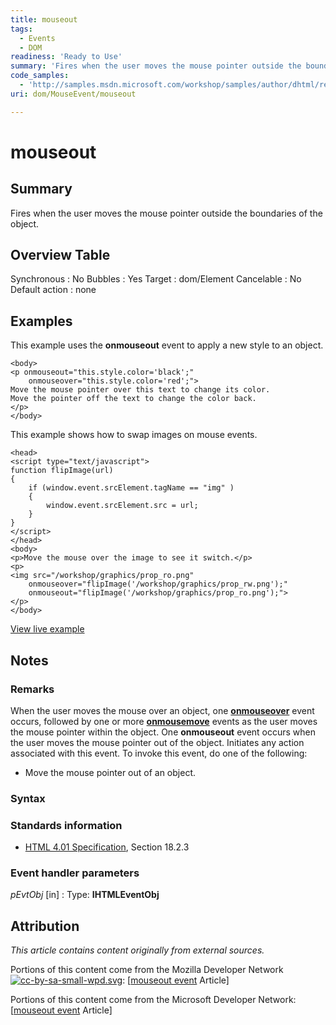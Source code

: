 ```yaml
---
title: mouseout
tags:
  - Events
  - DOM
readiness: 'Ready to Use'
summary: 'Fires when the user moves the mouse pointer outside the boundaries of the object.'
code_samples:
  - 'http://samples.msdn.microsoft.com/workshop/samples/author/dhtml/refs/onmouseoutEX.htm'
uri: dom/MouseEvent/mouseout

---
```

# mouseout

## Summary

Fires when the user moves the mouse pointer outside the boundaries of the object.

## Overview Table

Synchronous
:   No
Bubbles
:   Yes
Target
:   dom/Element
Cancelable
:   No
Default action
:   none

## Examples

This example uses the **onmouseout** event to apply a new style to an object.

    <body>
    <p onmouseout="this.style.color='black';"
        onmouseover="this.style.color='red';">
    Move the mouse pointer over this text to change its color.
    Move the pointer off the text to change the color back.
    </p>
    </body>

This example shows how to swap images on mouse events.

    <head>
    <script type="text/javascript">
    function flipImage(url)
    {
        if (window.event.srcElement.tagName == "img" )
        {
            window.event.srcElement.src = url;
        }
    }
    </script>
    </head>
    <body>
    <p>Move the mouse over the image to see it switch.</p>
    <p>
    <img src="/workshop/graphics/prop_ro.png"
        onmouseover="flipImage('/workshop/graphics/prop_rw.png');"
        onmouseout="flipImage('/workshop/graphics/prop_ro.png');">
    </p>
    </body>

[View live example](http://samples.msdn.microsoft.com/workshop/samples/author/dhtml/refs/onmouseoutEX.htm)

## Notes

### Remarks

When the user moves the mouse over an object, one [**onmouseover**](/dom/MouseEvent/mouseover) event occurs, followed by one or more [**onmousemove**](/dom/MouseEvent/mousemove) events as the user moves the mouse pointer within the object. One **onmouseout** event occurs when the user moves the mouse pointer out of the object. Initiates any action associated with this event. To invoke this event, do one of the following:

-   Move the mouse pointer out of an object.

### Syntax

### Standards information

-   [HTML 4.01 Specification](http://go.microsoft.com/fwlink/p/?linkid=25320), Section 18.2.3

### Event handler parameters

*pEvtObj* [in]
:   Type: ****IHTMLEventObj****

## Attribution

*This article contains content originally from external sources.*

Portions of this content come from the Mozilla Developer Network [![cc-by-sa-small-wpd.svg](/assets/thumb/8/8c/cc-by-sa-small-wpd.svg/120px-cc-by-sa-small-wpd.svg.png)](http://creativecommons.org/licenses/by-sa/3.0/us/): [[mouseout event](https://developer.mozilla.org/en-US/docs/Web/Events/mouseout) Article]

Portions of this content come from the Microsoft Developer Network: [[mouseout event](http://msdn.microsoft.com/en-us/library/ie/ms536948(v=vs.85).aspx) Article]

